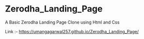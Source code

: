 # Zerodha_Landing_Page

A Basic Zerodha Landing Page Clone using Html and Css

Link :- https://umangagarwal257.github.io/Zerodha_Landing_Page/
